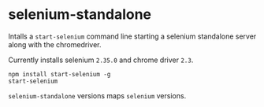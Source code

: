 # selenium-standalone

Intalls a `start-selenium` command line starting a selenium standalone
server along with the chromedriver.

Currently installs selenium `2.35.0` and chrome driver `2.3`.

```shell
npm install start-selenium -g
start-selenium
```

`selenium-standalone` versions maps `selenium` versions.